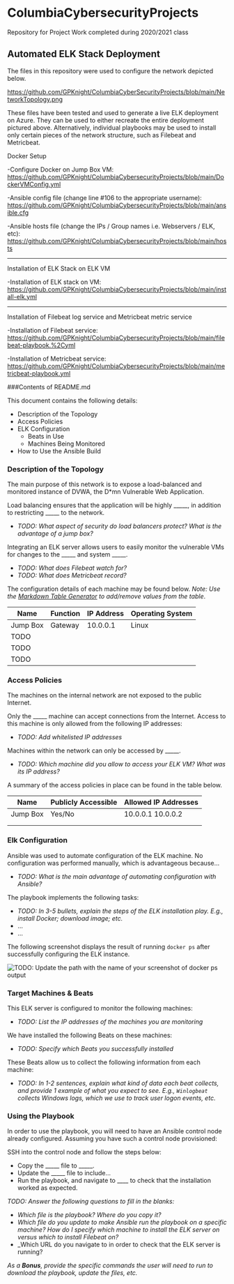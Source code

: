 # ColumbiaCybersecurityProjects
Repository for Project Work completed during 2020/2021 class
## Automated ELK Stack Deployment

The files in this repository were used to configure the network depicted below.

https://github.com/GPKnight/ColumbiaCyberSecurityProjects/blob/main/NetworkTopology.png

These files have been tested and used to generate a live ELK deployment on Azure. They can be used to either recreate the entire deployment pictured above. Alternatively, individual playbooks may be used to install only certain pieces of the network structure, such as Filebeat and Metricbeat.

Docker Setup

-Configure Docker on Jump Box VM: https://github.com/GPKnight/ColumbiaCybersecurityProjects/blob/main/DockerVMConfig.yml

-Ansible config file (change line #106 to the appropriate username): https://github.com/GPKnight/ColumbiaCybersecurityProjects/blob/main/ansible.cfg

-Ansible hosts file (change the IPs / Group names i.e. Webservers / ELK, etc): https://github.com/GPKnight/ColumbiaCybersecurityProjects/blob/main/hosts

---------------------------------------------------------------------------------------------------------------------------------------------------------

Installation of ELK Stack on ELK VM

-Installation of ELK stack on VM: https://github.com/GPKnight/ColumbiaCybersecurityProjects/blob/main/install-elk.yml

---------------------------------------------------------------------------------------------------------------------------------------------------------

Installation of Filebeat log service and Metricbeat metric service

-Installation of Filebeat service: https://github.com/GPKnight/ColumbiaCybersecurityProjects/blob/main/filebeat-playbook.%2Cyml

-Installation of Metricbeat service: https://github.com/GPKnight/ColumbiaCybersecurityProjects/blob/main/metricbeat-playbook.yml
  
  
  
 ###Contents of README.md

This document contains the following details:
- Description of the Topology
- Access Policies
- ELK Configuration
  - Beats in Use
  - Machines Being Monitored
- How to Use the Ansible Build


### Description of the Topology

The main purpose of this network is to expose a load-balanced and monitored instance of DVWA, the D*mn Vulnerable Web Application.

Load balancing ensures that the application will be highly _____, in addition to restricting _____ to the network.
- _TODO: What aspect of security do load balancers protect? What is the advantage of a jump box?_

Integrating an ELK server allows users to easily monitor the vulnerable VMs for changes to the _____ and system _____.
- _TODO: What does Filebeat watch for?_
- _TODO: What does Metricbeat record?_

The configuration details of each machine may be found below.
_Note: Use the [Markdown Table Generator](http://www.tablesgenerator.com/markdown_tables) to add/remove values from the table_.

| Name     | Function | IP Address | Operating System |
|----------|----------|------------|------------------|
| Jump Box | Gateway  | 10.0.0.1   | Linux            |
| TODO     |          |            |                  |
| TODO     |          |            |                  |
| TODO     |          |            |                  |

### Access Policies

The machines on the internal network are not exposed to the public Internet. 

Only the _____ machine can accept connections from the Internet. Access to this machine is only allowed from the following IP addresses:
- _TODO: Add whitelisted IP addresses_

Machines within the network can only be accessed by _____.
- _TODO: Which machine did you allow to access your ELK VM? What was its IP address?_

A summary of the access policies in place can be found in the table below.

| Name     | Publicly Accessible | Allowed IP Addresses |
|----------|---------------------|----------------------|
| Jump Box | Yes/No              | 10.0.0.1 10.0.0.2    |
|          |                     |                      |
|          |                     |                      |

### Elk Configuration

Ansible was used to automate configuration of the ELK machine. No configuration was performed manually, which is advantageous because...
- _TODO: What is the main advantage of automating configuration with Ansible?_

The playbook implements the following tasks:
- _TODO: In 3-5 bullets, explain the steps of the ELK installation play. E.g., install Docker; download image; etc._
- ...
- ...

The following screenshot displays the result of running `docker ps` after successfully configuring the ELK instance.

![TODO: Update the path with the name of your screenshot of docker ps output](Images/docker_ps_output.png)

### Target Machines & Beats
This ELK server is configured to monitor the following machines:
- _TODO: List the IP addresses of the machines you are monitoring_

We have installed the following Beats on these machines:
- _TODO: Specify which Beats you successfully installed_

These Beats allow us to collect the following information from each machine:
- _TODO: In 1-2 sentences, explain what kind of data each beat collects, and provide 1 example of what you expect to see. E.g., `Winlogbeat` collects Windows logs, which we use to track user logon events, etc._

### Using the Playbook
In order to use the playbook, you will need to have an Ansible control node already configured. Assuming you have such a control node provisioned: 

SSH into the control node and follow the steps below:
- Copy the _____ file to _____.
- Update the _____ file to include...
- Run the playbook, and navigate to ____ to check that the installation worked as expected.

_TODO: Answer the following questions to fill in the blanks:_
- _Which file is the playbook? Where do you copy it?_
- _Which file do you update to make Ansible run the playbook on a specific machine? How do I specify which machine to install the ELK server on versus which to install Filebeat on?_
- _Which URL do you navigate to in order to check that the ELK server is running?

_As a **Bonus**, provide the specific commands the user will need to run to download the playbook, update the files, etc._

